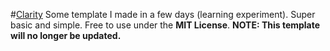 #[Clarity](https://ifvictr.github.io/clarity/)
Some template I made in a few days (learning experiment). Super basic and simple. Free to use under the **MIT License**. **NOTE: This template will no longer be updated.**